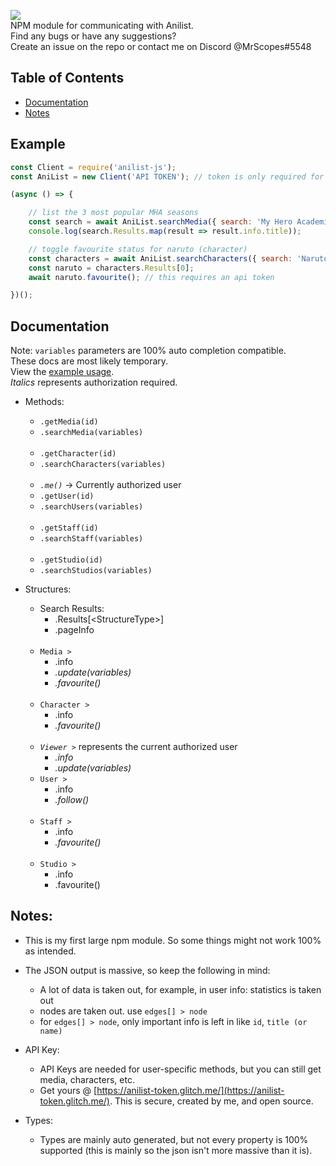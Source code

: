 ![](https://nodei.co/npm/anilist.js.png?downloads=true)\
NPM module for communicating with Anilist.\
Find any bugs or have any suggestions?\
Create an issue on the repo or contact me on Discord @MrScopes#5548

## Table of Contents
- [Documentation](#documentation)
- [Notes](#notes)

## Example
```js
const Client = require('anilist-js');
const AniList = new Client('API TOKEN'); // token is only required for some features

(async () => {

    // list the 3 most popular MHA seasons
    const search = await AniList.searchMedia({ search: 'My Hero Academia', format: 'TV', perPage: 3, sort: 'POPULARITY_DESC' });
    console.log(search.Results.map(result => result.info.title));

    // toggle favourite status for naruto (character)
    const characters = await AniList.searchCharacters({ search: 'Naruto Uzumaki' });
    const naruto = characters.Results[0];
    await naruto.favourite(); // this requires an api token

})();
```    

## Documentation
Note: `variables` parameters are 100% auto completion compatible.\
These docs are most likely temporary.\
View the [example usage](#example).\
_Italics_ represents authorization required.
- Methods:
    - `.getMedia(id)`
    - `.searchMedia(variables)`
    <br><br>
    - `.getCharacter(id)`
    - `.searchCharacters(variables)`
    <br><br>
    - _`.me()`_ -> Currently authorized user
    - `.getUser(id)`
     - `.searchUsers(variables)`
    <br><br>
    - `.getStaff(id)`
    - `.searchStaff(variables)`
    <br><br>
    - `.getStudio(id)`
    - `.searchStudios(variables)`

- Structures:
    - Search Results:
        - .Results[\<StructureType>]
        - .pageInfo
    <br><br>    
    - `Media >`
        - .info
        - _.update(variables)_
        - _.favourite()_
    <br><br>    
    - `Character >`
        - .info
        - _.favourite()_
    <br><br>
    - _`Viewer >`_ represents the current authorized user
        - _.info_
        - _.update(variables)_
    - `User >`
        - .info
        - _.follow()_
    <br><br>    
    - `Staff >`
        - .info
        - _.favourite()_
    <br><br>    
    - `Studio >`
        - .info
        - .favourite()              

## Notes:
- This is my first large npm module. So some things might not work 100% as intended.

- The JSON output is massive, so keep the following in mind:
    - A lot of data is taken out, for example, in user info: statistics is taken out
    - nodes are taken out. use `edges[] > node`
    - for `edges[] > node`, only important info is left in like `id`, `title (or name)`

- API Key:
    - API Keys are needed for user-specific methods, but you can still get media, characters, etc.
    - Get yours @ [https://anilist-token.glitch.me/](https://anilist-token.glitch.me/). This is secure, created by me, and open source.

- Types:
    - Types are mainly auto generated, but not every property is 100% supported (this is mainly so the json isn't more massive than it is).